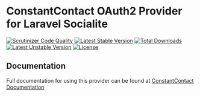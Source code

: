 # ConstantContact OAuth2 Provider for Laravel Socialite

[![Scrutinizer Code Quality](https://img.shields.io/scrutinizer/g/SocialiteProviders/ConstantContact.svg?style=flat-square)](https://scrutinizer-ci.com/g/SocialiteProviders/ConstantContact/?branch=master)
[![Latest Stable Version](https://img.shields.io/packagist/v/socialiteproviders/constantcontact.svg?style=flat-square)](https://packagist.org/packages/socialiteproviders/constantcontact)
[![Total Downloads](https://img.shields.io/packagist/dt/socialiteproviders/constantcontact.svg?style=flat-square)](https://packagist.org/packages/socialiteproviders/constantcontact)
[![Latest Unstable Version](https://img.shields.io/packagist/vpre/socialiteproviders/constantcontact.svg?style=flat-square)](https://packagist.org/packages/socialiteproviders/constantcontact)
[![License](https://img.shields.io/packagist/l/socialiteproviders/constantcontact.svg?style=flat-square)](https://packagist.org/packages/socialiteproviders/constantcontact)

## Documentation

Full documentation for using this provider can be found at [ConstantContact Documentation](http://socialiteproviders.github.io/providers/constantcontact/)
